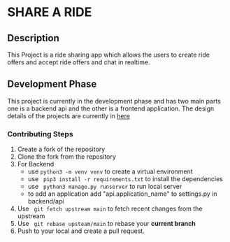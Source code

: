 # SHARE A RIDE 

## Description

This Project is a ride sharing app which allows the users to create ride offers and accept ride offers and chat in realtime. 

## Development Phase

This project is currently in the development phase and has two main parts one is a backend api and the other is a frontend application. 
The design details of the projects are currently in [here](design-doc/overview.md) 

### Contributing Steps
1. Create a fork of the repository
2. Clone the fork from the repository 
3. For Backend 
     - use ` python3 -m venv venv ` to create a virtual environment 
     - use ` pip3 install -r requirements.txt` to install the dependencies 
     - use ` python3 manage.py runserver` to run local server 
     - to add an application add "api.application_name" to settings.py in backend/api
4. Use ` git fetch upstream main` to fetch recent changes from the upstream 
5. Use ` git rebase upsteam/main` to rebase your **current branch** 
6. Push to your local and create a pull request. 


     
 
